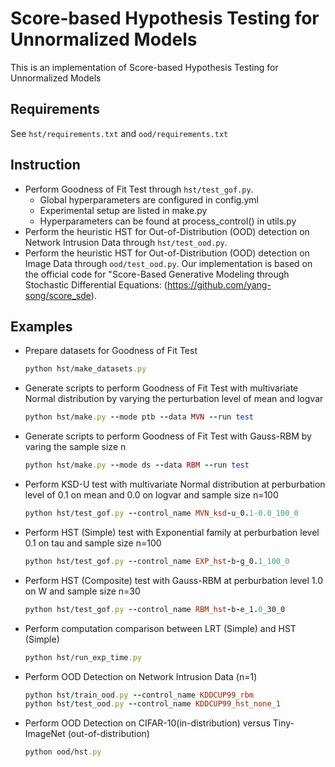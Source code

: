 # Score-based Hypothesis Testing for Unnormalized Models
This is an implementation of Score-based Hypothesis Testing for Unnormalized Models
 
## Requirements
See `hst/requirements.txt` and `ood/requirements.txt`

## Instruction
- Perform Goodness of Fit Test through `hst/test_gof.py`.
     - Global hyperparameters are configured in config.yml
     - Experimental setup are listed in make.py 
     - Hyperparameters can be found at process_control() in utils.py
- Perform the heuristic HST for Out-of-Distribution (OOD) detection on Network Intrusion Data through `hst/test_ood.py`.
- Perform the heuristic HST for Out-of-Distribution (OOD) detection on Image Data through `ood/test_ood.py`. Our implementation is based on the official code for "Score-Based Generative Modeling through Stochastic Differential Equations: (https://github.com/yang-song/score_sde).



## Examples
 - Prepare datasets for Goodness of Fit Test
    ```ruby
    python hst/make_datasets.py
    ```
 - Generate scripts to perform Goodness of Fit Test with multivariate Normal distribution by varying the perturbation level of mean and logvar
    ```ruby
    python hst/make.py --mode ptb --data MVN --run test
    ```
 - Generate scripts to perform Goodness of Fit Test with Gauss-RBM by varing the sample size n
    ```ruby
    python hst/make.py --mode ds --data RBM --run test
    ```
 - Perform KSD-U test with multivariate Normal distribution at perburbation level of 0.1 on mean and 0.0 on logvar and sample size n=100
    ```ruby
    python hst/test_gof.py --control_name MVN_ksd-u_0.1-0.0_100_0
    ```
 - Perform HST (Simple) test with Exponential family at perburbation level 0.1 on tau and sample size n=100
    ```ruby
    python hst/test_gof.py --control_name EXP_hst-b-g_0.1_100_0
    ```
 - Perform HST (Composite) test with Gauss-RBM at perburbation level 1.0 on W and sample size n=30
    ```ruby
    python hst/test_gof.py --control_name RBM_hst-b-e_1.0_30_0
    ```
 - Perform computation comparison between LRT (Simple) and HST (Simple)
    ```ruby
    python hst/run_exp_time.py
    ```
 - Perform OOD Detection on Network Intrusion Data (n=1)
    ```ruby
    python hst/train_ood.py --control_name KDDCUP99_rbm
    python hst/test_ood.py --control_name KDDCUP99_hst_none_1
    ```
 - Perform OOD Detection on CIFAR-10(in-distribution) versus Tiny-ImageNet (out-of-distribution)
    ```ruby
    python ood/hst.py
    ```

